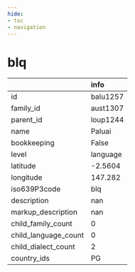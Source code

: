 ```yaml
---
hide:
- toc
- navigation
---
```

# blq
|                      | info     |
|:---------------------|:---------|
| id                   | balu1257 |
| family_id            | aust1307 |
| parent_id            | loup1244 |
| name                 | Paluai   |
| bookkeeping          | False    |
| level                | language |
| latitude             | -2.5604  |
| longitude            | 147.282  |
| iso639P3code         | blq      |
| description          | nan      |
| markup_description   | nan      |
| child_family_count   | 0        |
| child_language_count | 0        |
| child_dialect_count  | 2        |
| country_ids          | PG       |